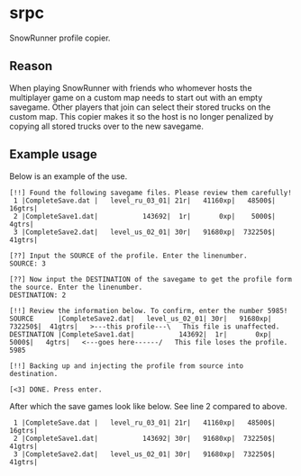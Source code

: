 # srpc

SnowRunner profile copier.

## Reason

When playing SnowRunner with friends who whomever hosts the multiplayer game on a custom map needs to start out with an empty savegame.
Other players that join can select their stored trucks on the custom map.
This copier makes it so the host is no longer penalized by copying all stored trucks over to the new savegame.

## Example usage

Below is an example of the use.

```console
[!!] Found the following savegame files. Please review them carefully!
 1 |CompleteSave.dat |   level_ru_03_01| 21r|   41160xp|   48500$|  16gtrs|
 2 |CompleteSave1.dat|           143692|  1r|       0xp|    5000$|   4gtrs|
 3 |CompleteSave2.dat|   level_us_02_01| 30r|   91680xp|  732250$|  41gtrs|

[??] Input the SOURCE of the profile. Enter the linenumber.
SOURCE: 3

[??] Now input the DESTINATION of the savegame to get the profile form the source. Enter the linenumber.
DESTINATION: 2

[!!] Review the information below. To confirm, enter the number 5985!
SOURCE      |CompleteSave2.dat|   level_us_02_01| 30r|   91680xp|  732250$|  41gtrs|   >---this profile---\   This file is unaffected.
DESTINATION |CompleteSave1.dat|           143692|  1r|       0xp|    5000$|   4gtrs|   <---goes here------/   This file loses the profile.
5985

[!!] Backing up and injecting the profile from source into destination.

[<3] DONE. Press enter.
```

After which the save games look like below. See line 2 compared to above.

```console
 1 |CompleteSave.dat |   level_ru_03_01| 21r|   41160xp|   48500$|  16gtrs|
 2 |CompleteSave1.dat|           143692| 30r|   91680xp|  732250$|  41gtrs|
 3 |CompleteSave2.dat|   level_us_02_01| 30r|   91680xp|  732250$|  41gtrs|
```
